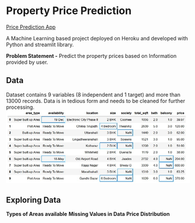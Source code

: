 # Property Price Prediction
[Price Prediction App](https://price--prediction-app.herokuapp.com)

A Machine Learning based project deployed on Heroku and developed with Python and streamlit library. <br>

**Problem Statement -** Predict the property prices based on Information provided by user.
## Data
Dataset contains 9 variables (8 independent and 1 target) and more than 13000 records. Data is in tedious form and needs to be cleaned for further processing. 
<img src="screenshots/data.JPG">

## Exploring Data
**Types of Areas available**
**Missing Values in Data**
**Price Distribution**

